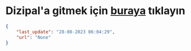 # Dizipal'a gitmek için [buraya](None) tıklayın
    
```json
{
    "last_update": "28-08-2023 06:04:29",
    "url": "None"
}
```